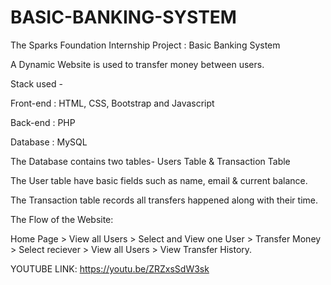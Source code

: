 # BASIC-BANKING-SYSTEM
The Sparks Foundation Internship Project : Basic Banking System


A Dynamic Website is used to transfer money between users.

Stack used -

Front-end : HTML, CSS, Bootstrap and Javascript

Back-end : PHP

Database : MySQL


The Database contains two tables- Users Table & Transaction Table

The User table have basic fields such as name, email & current balance.

The Transaction table records all transfers happened along with their time.


The Flow of the Website:

Home Page > View all Users > Select and View one User > Transfer Money > Select reciever > View all Users > View Transfer History.


YOUTUBE LINK: https://youtu.be/ZRZxsSdW3sk
